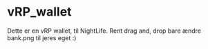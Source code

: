 # vRP_wallet
Dette er en vRP wallet, til NightLife. Rent drag and, drop bare ændre bank.png til jeres eget :)
